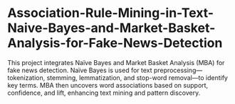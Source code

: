 # Association-Rule-Mining-in-Text-Naive-Bayes-and-Market-Basket-Analysis-for-Fake-News-Detection








This project integrates Naïve Bayes and Market Basket Analysis (MBA) for fake news detection. Naïve Bayes is used for text preprocessing—tokenization, stemming, lemmatization, and stop-word removal—to identify key terms. MBA then uncovers word associations based on support, confidence, and lift, enhancing text mining and pattern discovery.
